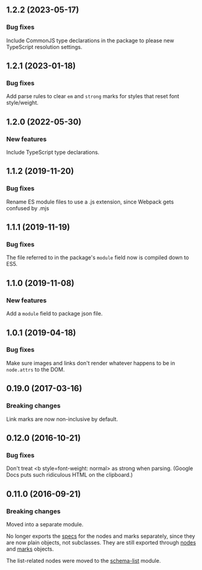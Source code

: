 ## 1.2.2 (2023-05-17)

### Bug fixes

Include CommonJS type declarations in the package to please new TypeScript resolution settings.

## 1.2.1 (2023-01-18)

### Bug fixes

Add parse rules to clear `em` and `strong` marks for styles that reset font style/weight.

## 1.2.0 (2022-05-30)

### New features

Include TypeScript type declarations.

## 1.1.2 (2019-11-20)

### Bug fixes

Rename ES module files to use a .js extension, since Webpack gets confused by .mjs

## 1.1.1 (2019-11-19)

### Bug fixes

The file referred to in the package's `module` field now is compiled down to ES5.

## 1.1.0 (2019-11-08)

### New features

Add a `module` field to package json file.

## 1.0.1 (2019-04-18)

### Bug fixes

Make sure images and links don't render whatever happens to be in `node.attrs` to the DOM.

## 0.19.0 (2017-03-16)

### Breaking changes

Link marks are now non-inclusive by default.

## 0.12.0 (2016-10-21)

### Bug fixes

Don't treat \<b style=font-weight: normal> as strong when parsing.
(Google Docs puts such ridiculous HTML on the clipboard.)

## 0.11.0 (2016-09-21)

### Breaking changes

Moved into a separate module.

No longer exports the [specs](https://prosemirror.net/docs/ref/version/0.11.0.html#model.NodeSpec) for the nodes and
marks separately, since they are now plain objects, not subclasses.
They are still exported through [nodes](https://prosemirror.net/docs/ref/version/0.11.0.html#schema-basic.nodes) and
[marks](https://prosemirror.net/docs/ref/version/0.11.0.html#schema-basic.marks) objects.

The list-related nodes were moved to the [schema-list](https://prosemirror.net/docs/ref/version/0.11.0.html#schema-list)
module.


